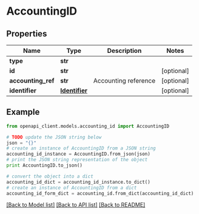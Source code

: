 # AccountingID


## Properties
Name | Type | Description | Notes
------------ | ------------- | ------------- | -------------
**type** | **str** |  | 
**id** | **str** |  | [optional] 
**accounting_ref** | **str** | Accounting reference | [optional] 
**identifier** | [**Identifier**](Identifier.md) |  | [optional] 

## Example

```python
from openapi_client.models.accounting_id import AccountingID

# TODO update the JSON string below
json = "{}"
# create an instance of AccountingID from a JSON string
accounting_id_instance = AccountingID.from_json(json)
# print the JSON string representation of the object
print AccountingID.to_json()

# convert the object into a dict
accounting_id_dict = accounting_id_instance.to_dict()
# create an instance of AccountingID from a dict
accounting_id_form_dict = accounting_id.from_dict(accounting_id_dict)
```
[[Back to Model list]](../README.md#documentation-for-models) [[Back to API list]](../README.md#documentation-for-api-endpoints) [[Back to README]](../README.md)


